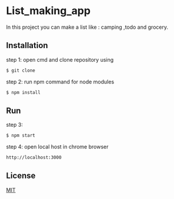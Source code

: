 # List_making_app
In this project you can make a list like : camping ,todo and grocery.

## Installation
step 1:
open cmd and clone repository using
```bash
$ git clone 
```
step 2:
run npm command for node modules
```bash
$ npm install
```

## Run
step 3:
```bash
$ npm start
```

step 4:
open local host in chrome browser 
```bash
http://localhost:3000
```

## License
[MIT](License)
